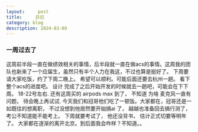 ```yaml
---
layout:     post
title:     日记
category: blog
description: 2024-03-09
--- 
```


### 一周过去了

这周前半段一直在做绩效相关的事情，后半段就一直在做acs的事情。这周我的团队也新来了一个应届生，虽然只有半个人力在我这，不过也算是挺好了。 下周要请大家吃饭，约了下周二晚上。 希望可以顺利。可能后面还要去杭州一趟。 看下整个acs的进度吧。 设计 完成了之后开始开发的时候就去一趟吧，可能会在下下周。 18-22号左右. 还有这周买的 airpods max  到了， 不知道 为啥 麦克风一直有问题， 待会晚上再试试. 今天我们和冠哥他们吃了一顿饭。大家都在，冠哥还是一如既往的想离职， 不过没想到他居然要开始搞ai 了， 越越也准备回去搞行测了， 考公不知道能不能考上。 下周就要考试了， 他还没背书， 估计正式切要等明年了。 大家都在逐渐的离开北京。到后面我会咋样？不知道。。


